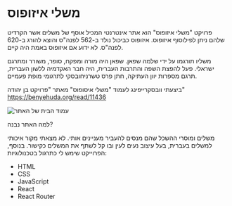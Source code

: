 # משלי איזופוס



פרויקט "משלי איזופוס" הוא אתר אינטרנטי המכיל אוסף של משלים אשר הקרדיט שלהם ניתן לפילוסוף איזופוס. איזופוס כביכול נולד ב-562 לפנה"ס והוצא להורג ב-620 לפנה"ס. לא ידוע אם איזופוס באמת היה קיים.

משליו תורגמו על ידי שלמה שפאן.
שפאן היה מורה ומפקח, סופר, משורר ומתרגם ישראלי. פעל להפצת השפה והתרבות העברית, היה חבר האקדמיה ללשון העברית, תרגם מספרות יוון העתיקה, חתן פרס טשרניחובסקי לתרגומי מופת פעמיים.

ביצעתי וובסקרייפינג לעמוד "משלי איסופוס" מאתר "פרויקט בן יהודה"
https://benyehuda.org/read/11436

![עמוד הבית של האתר](https://i.imgur.com/23OIqBO.png)

למה האתר נבנה?

משלים ומוסרי ההשכל שהם מנסים להעביר מעניינים אותי. לא מצאתי מקור איכותי למשלים בעברית, בעל עיצוב נעים לעין ובו קל לשתף את המשלים כקישור.
בנוסף, הפרוייקט שימש לי כתרגול בטכנולוגיות:
* HTML
* CSS
* JavaScript
* React
* React Router

